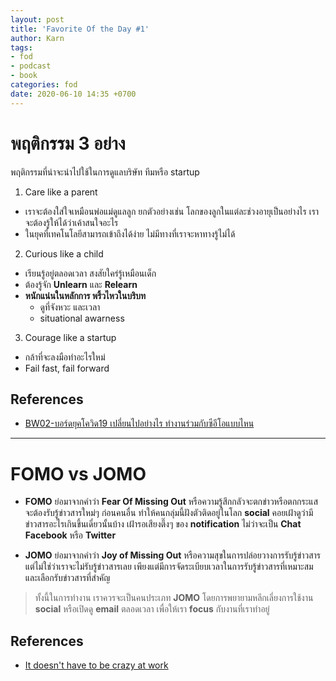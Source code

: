 ```yaml
---
layout: post
title: 'Favorite Of the Day #1'
author: Karn
tags:
- fod
- podcast
- book
categories: fod
date: 2020-06-10 14:35 +0700
---
```

# พฤติกรรม 3 อย่าง

พฤติกรรมที่น่าจะนำไปใช้ในการดูแลบริษัท ทีมหรือ startup


1. Care like a parent
- เราจะต้องใส่ใจเหมือนพ่อแม่ดูแลลูก ยกตัวอย่างเช่น โลกของลูกในแต่ละช่วงอายุเป็นอย่างไร เราจะต้องรู้ให้ได้ว่าเค้าสนใจอะไร
- ในยุคที่เทคโนโลยีสามารถเข้าถึงได้ง่าย ไม่มีทางที่เราจะหาทางรู้ไม่ได้
<!--more-->

2. Curious like a child
- เรียนรู้อยู่ตลอดเวลา สงสัยใคร่รู้เหมือนเด็ก
- ต้องรู้จัก **Unlearn** และ **Relearn**
- **หนักแน่นในหลักการ พริ้วไหวในบริบท**
  - ดูที่จังหวะ และเวลา
  - situational awarness

3. Courage like a startup
- กล้าที่จะลงมือทำอะไรใหม่
- Fail fast, fail forward

## References
- [BW02-บอร์ดยุคโควิด19 เปลี่ยนไปอย่างไร ทำงานร่วมกับซีอีโอแบบไหน](https://open.spotify.com/episode/5iqtOiKEM5yKxeXNt5FhAi?si=bgnlniLORg2zRrZW9JRLrQ)

---

# FOMO vs JOMO
- **FOMO** ย่อมาจากคำว่า **Fear Of Missing Out** หรือความรู้สึกกลัวจะตกข่าวหรือตกกระแส จะต้องรับรู้ข่าวสารใหม่ๆ ก่อนคนอื่น ทำให้คนกลุ่มนี้ฝังตัวติดอยู่ในโลก **social** คอยเฝ้าดูว่ามีข่าวสารอะไรเกินขึ้นเดี๋ยวนั้นบ้าง เฝ้ารอเสียงตึ๊งๆ ของ **notification** ไม่ว่าจะเป็น **Chat** **Facebook** หรือ **Twitter**

- **JOMO** ย่อมาจากคำว่า **Joy of Missing Out** หรือความสุขในการปล่อยวางการรับรู้ข่าวสาร แต่ไม่ใช่ว่าเราจะไม่รับรู้ข่าวสารเลย เพียงแต่มีการจัดระเบียบเวลาในการรับรู้ข่าวสารที่เหมาะสม และเลือกรับข่าวสารที่สำคัญ

> ทั้งนี้ในการทำงาน เราควรจะเป็นคนประเภท **JOMO** โดยการพยายามหลีกเลี่ยงการใช้งาน **social** หรือเปิดดู **email** ตลอดเวลา เพื่อให้เรา **focus** กับงานที่เราทำอยู่

## References
- [It doesn't have to be crazy at work](https://basecamp.com/books/calm)
